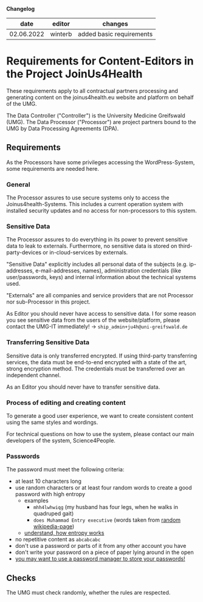 **Changelog**

| date       | editor  | changes                  |
| ---------- | ------- | ------------------------ |
| 02.06.2022 | winterb | added basic requirements |

# Requirements for Content-Editors in the Project JoinUs4Health
These requirements apply to all contractual partners processing and generating content on the joinus4health.eu website and platform on behalf of the UMG.

The Data Controller ("Controller") is the University Medicine Greifswald (UMG).
The Data Processor ("Processor") are project partners bound to the UMG by Data Processing Agreements (DPA).

## Requirements
As the Processors have some privileges accessing the WordPress-System, some requirements are needed here.

### General
The Processor assures to use secure systems only to access the Joinus4health-Systems.
This includes a current operation system with installed security updates and no access for non-processors to this system.

### Sensitive Data
The Processor assures to do everything in its power to prevent sensitive data to leak to externals.
Furthermore, no sensitive data is stored on third-party-devices or in-cloud-services by externals.

"Sensitive Data" explicitly includes all personal data of the subjects (e.g. ip-addresses, e-mail-addresses, names), administration credentials (like user/passwords, keys) and internal information about the technical systems used.

"Externals" are all companies and service providers that are not Processor nor sub-Processor in this project.

As Editor you should never have access to sensitive data.
I for some reason you see sensitive data from the users of the website/platform, please contact the UMG-IT immediately! → `ship_admin+ju4h@uni-greifswald.de`

### Transferring Sensitive Data
Sensitive data is only transferred encrypted.
If using third-party transferring services, the data must be end-to-end encrypted with a state of the art, strong encryption method.
The credentials must be transferred over an independent channel.

As an Editor you should never have to transfer sensitive data.

### Process of editing and creating content
To generate a good user experience, we want to create consistent content using the same styles and wordings.

For technical questions on how to use the system, please contact our main developers of the system, Science4People.

### Passwords
The password must meet the following criteria:
- at least 10 characters long
- use random characters or at least four random words to create a good password with high entropy
    - examples
        - `mhh4lwhwiqg` (my husband has four legs, when he walks in quadruped gait)
        - `does Muhammad Entry executive` (words taken from [random wikipedia-page](https://en.wikipedia.org/wiki/Special:Random))
    - [understand, how entropy works](https://xkcd.com/936/)
- no repetitive content as `abcabcabc`
- don't use a password or parts of it from any other account you have
- don't write your password on a piece of paper lying around in the open
- [you may want to use a password manager to store your passwords!](https://en.wikipedia.org/wiki/KeePassXC)

## Checks
The UMG must check randomly, whether the rules are respected.